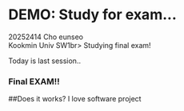 # DEMO: Study for exam...
20252414    Cho eunseo<br>
Kookmin Univ    SW1br>
Studying final exam!

Today is last session..

### Final EXAM!!
##Does it works?
I love software project
